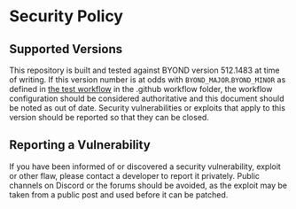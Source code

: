 # Security Policy

## Supported Versions

This repository is built and tested against BYOND version 512.1483 at time of writing. If this version number is at odds with `BYOND_MAJOR`.`BYOND_MINOR` as defined in [the test workflow](https://github.com/NebulaSS13/Nebula/blob/dev/.github/workflows/test.yml#L11) in the .github workflow folder, the workflow configuration should be considered authoritative and this document should be noted as out of date. Security vulnerabilities or exploits that apply to this version should be reported so that they can be closed.

## Reporting a Vulnerability

If you have been informed of or discovered a security vulnerability, exploit or other flaw, please contact a developer to report it privately. Public channels on Discord or the forums should be avoided, as the exploit may be taken from a public post and used before it can be patched.
